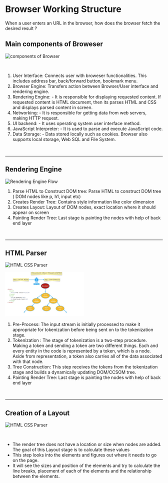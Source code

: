 
# Browser Working Structure

When a user enters an URL in the browser, how does the browser fetch the desired result ?


## Main components of Broweser

![components of Browser](/img/browser-components.png?raw=true)

<br/>

1. User Interface: Connects user with broweser functionalities. This includes address bar, back/forward button, bookmark menu. 
2. Browser Engine:  Transfers action between Browser/User interface and rendering engine.
3. Rendering Engine: - It is responsible for displaying requested content. If requested content is HTML document, then its parses HTML and CSS and displays parsed content in screen.
4. Networking: - It is responsible for getting data from web servers, making HTTP request.
5. UI backend: - It uses operating system user interface method.
6. JavaScript Interpreter: - It is used to parse and execute JavaScript code.
7. Data Storage: - Data stored locally such as cookies. Browser also supports local storage, Web SQL and File System. 

<br/>

---

## Rendering Engine
![Rendering Engine Flow](/img/rendering-engine.png?raw=true)

1. Parse HTML to Construct DOM tree: Parse HTML to construct DOM tree  ( DOM nodes like p, h1, input etc)
2. Creates Render Tree: Contains style information like color dimension
3. Creates Layout: Layout of DOM nodes, exact location where it should appear on screen
4. Painting Render Tree: Last stage is painting the nodes with help of back end layer

<br/>

---

## HTML Parser
![HTML CSS Parser](/img/html-css-parser.png?raw=true)

<img src="img/html-parser.png?raw=true" alt="HTML DOM" width="50%" height="auto"/>

<br/>

1. Pre-Process: The input stream is initially processed to make it appropriate for tokenization before being sent on to the tokenization stage.
2. Tokenization : The stage of tokenization is a two-step procedure. Making a token and sending a token are two different things. Each and every entity in the code is represented by a token, which is a node. Aside from representation, a token also carries all of the data associated with that node.
3. Tree Construction: This step receives the tokens from the tokenization stage and builds a dynamically updating DOM/CCSOM tree.
4. Painting Render Tree: Last stage is painting the nodes with help of back end layer

<br/>

---

## Creation of a Layout
![HTML CSS Parser](/img/painting.png?raw=true)

<br/>

- The render tree does not have a location or size when nodes are added. The goal of this Layout stage is to calculate these values
- This step looks into the elements and figures out where it needs to go on the page.
- It will see the sizes and position of the elements and try to calculate the line breaks, placement of each of the elements and the relationship between the elements.